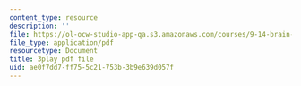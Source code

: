 ```yaml
---
content_type: resource
description: ''
file: https://ol-ocw-studio-app-qa.s3.amazonaws.com/courses/9-14-brain-structure-and-its-origins-spring-2014/ae0f7dd7ff755c21753b3b9e639d057f_555122.pdf
file_type: application/pdf
resourcetype: Document
title: 3play pdf file
uid: ae0f7dd7-ff75-5c21-753b-3b9e639d057f
---
```

